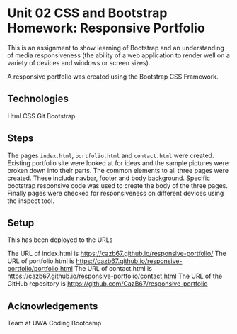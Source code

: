 
# Unit 02 CSS and Bootstrap Homework: Responsive Portfolio
This is an assignment to show learning of Bootstrap and an understanding of media responsiveness (the ability of a web application to render well on a variety of devices and windows or screen sizes).

A responsive portfolio was created using the Bootstrap CSS Framework.

## Technologies
Html
CSS
Git
Bootstrap

## Steps
The pages `index.html`, `portfolio.html` and `contact.html` were created. Existing portfolio site were looked at for ideas and the sample pictures were broken down into their parts. The common elements to all three pages were created. These include navbar, footer and body background. Specific bootstrap responsive code was used to create the body of the three pages. Finally pages were checked for responsiveness on different devices using the inspect tool.

## Setup
This has been deployed to the URLs 

The URL of index.html is https://cazb67.github.io/responsive-portfolio/
The URL of portfolio.html is https://cazb67.github.io/responsive-portfolio/portfolio.html
The URL of contact.html is  https://cazb67.github.io/responsive-portfolio/contact.html
The URL of the GitHub repository is https://github.com/CazB67/responsive-portfolio

## Acknowledgements
Team at UWA Coding Bootcamp